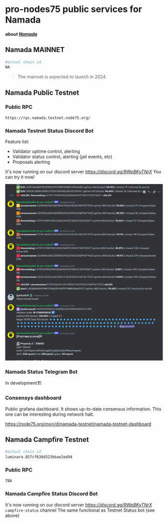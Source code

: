 # pro-nodes75 public services for Namada
#### _about [Namada](https://namada.net/)_



## Namada MAINNET
```bash
#actual chain id
NA
```
> The mainnet is expected to launch in 2024.


## Namada Public Testnet



### Public RPC
```bash
https://rpc.namada.testnet.node75.org/
```


### Namada Testnet Status Discord Bot
Feature list:
* Validator uptime control, alerting
* Validator status control, alerting (jail events, etc)
* Proposals alerting

It's now running on our discord server _https://discord.gg/9WpBKyTNrX_ You can try it now!

![Bot_chat_pict](./namada_bot_chat_example_0.png?raw=true)


### Namada Status Telegram Bot
In development🏗


### Consensys dashboard 
Public grafana dashboard. 
It shows up-to-date consensus information. This one can be interesting during network halt.

https://node75.org/mon/d/namada-testnet/namada-testnet-dashboard



## Namada Сampfire Testnet
```bash
#actual chain id
luminara.857cf638d323bbae2ed94
```

### Public RPC
```bash
TBA
```

### Namada Campfire Status Discord Bot

It's now running on our discord server _https://discord.gg/9WpBKyTNrX_ `campfire-status` channel
The same functional as Testnet Status bot (see above)


